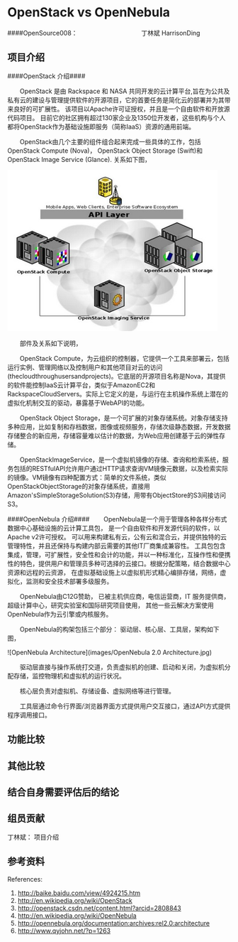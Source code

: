 # OpenStack vs OpenNebula #

####OpenSource008： 
&emsp;&emsp;&emsp;&emsp;&emsp;&emsp;&emsp;&emsp;&emsp;&emsp;丁林斌 HarrisonDing      


## 项目介绍 ##
####OpenStack 介绍####

&emsp;&emsp;OpenStack 是由 Rackspace 和 NASA 共同开发的云计算平台,旨在为公共及私有云的建设与管理提供软件的开源项目，它的首要任务是简化云的部署并为其带来良好的可扩展性。 该项目以Apache许可证授权，并且是一个自由软件和开放源代码项目。 目前它的社区拥有超过130家企业及1350位开发者，这些机构与个人都将OpenStack作为基础设施即服务（简称IaaS）资源的通用前端。


&emsp;&emsp;OpenStack由几个主要的组件组合起来完成一些具体的工作，包括OpenStack Compute (Nova)， OpenStack Object Storage (Swift)和OpenStack Image Service (Glance). 关系如下图，

![OpenStack 3个主要部件关系](images/Component-3.jpg)

&emsp;&emsp;部件及关系如下说明，

&emsp;&emsp;OpenStack Compute，为云组织的控制器，它提供一个工具来部署云，包括运行实例、管理网络以及控制用户和其他项目对云的访问(thecloudthroughusersandprojects)。它底层的开源项目名称是Nova，其提供的软件能控制IaaS云计算平台，类似于AmazonEC2和RackspaceCloudServers。实际上它定义的是，与运行在主机操作系统上潜在的虚拟化机制交互的驱动，暴露基于WebAPI的功能。

&emsp;&emsp;OpenStack Object Storage，是一个可扩展的对象存储系统。对象存储支持多种应用，比如复制和存档数据，图像或视频服务，存储次级静态数据，开发数据存储整合的新应用，存储容量难以估计的数据，为Web应用创建基于云的弹性存储。

&emsp;&emsp;OpenStackImageService，是一个虚拟机镜像的存储、查询和检索系统，服务包括的RESTfulAPI允许用户通过HTTP请求查询VM镜像元数据，以及检索实际的镜像。VM镜像有四种配置方式：简单的文件系统，类似OpenStackObjectStorage的对象存储系统，直接用Amazon'sSimpleStorageSolution(S3)存储，用带有ObjectStore的S3间接访问S3。


####OpenNebula 介绍####
&emsp;&emsp;OpenNebula是一个用于管理各种各样分布式数据中心基础设施的云计算工具包， 是一个自由软件和开发源代码的软件，以Apache v2许可授权。 可以用来构建私有云，公有云和混合云，并提供独特的云管理特性，并且还保持与构建内部云需要的其他IT厂商集成兼容性。 工具包包含集成，管理，可扩展性，安全性和会计的功能，并以一种标准化，互操作性和便携性的特色，提供用户和管理员多种可选择的云接口。根据分配策略，结合数据中心资源和远程的云资源， 在虚拟基础设施上以虚拟机形式精心编排存储，网络，虚拟化，监测和安全技术部署多级服务。 

&emsp;&emsp;OpenNebula由C12G赞助， 已被主机供应商，电信运营商，IT 服务提供商，超级计算中心，研究实验室和国际研究项目使用， 其他一些云解决方案使用OpenNebula作为云引擎或内核服务。

&emsp;&emsp;OpenNebula的构架包括三个部分： 驱动层、核心层、工具层，架构如下图，
 
![OpenNebula Architecture](images/OpenNebula 2.0 Architecture.jpg)

&emsp;&emsp;驱动层直接与操作系统打交道，负责虚拟机的创建、启动和关闭，为虚拟机分配存储，监控物理机和虚拟机的运行状况。  

&emsp;&emsp;核心层负责对虚拟机、存储设备、虚拟网络等进行管理。  

&emsp;&emsp;工具层通过命令行界面/浏览器界面方式提供用户交互接口，通过API方式提供程序调用接口。


## 功能比较 ##

## 其他比较 ##

## 结合自身需要评估后的结论 ##

## 组员贡献 ##

丁林斌： 项目介绍

## 参考资料 ##

References:

1. http://baike.baidu.com/view/4924215.htm
2. http://en.wikipedia.org/wiki/OpenStack
3. http://openstack.csdn.net/content.html?arcid=2808843
4. http://en.wikipedia.org/wiki/OpenNebula
5. http://opennebula.org/documentation:archives:rel2.0:architecture
6. http://www.qyjohn.net/?p=1263